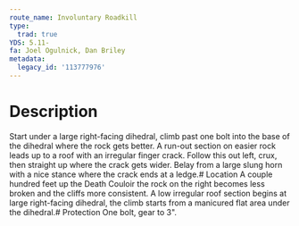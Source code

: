 ```yaml
---
route_name: Involuntary Roadkill
type:
  trad: true
YDS: 5.11-
fa: Joel Ogulnick, Dan Briley
metadata:
  legacy_id: '113777976'
---
```

# Description
Start under a large right-facing dihedral, climb past one bolt into the base of the dihedral where the rock gets better. A run-out section on easier rock leads up to a roof with an irregular finger crack. Follow this out left, crux, then straight up where the crack gets wider. Belay from a large slung horn with a nice stance where the crack ends at a ledge.# Location
A couple hundred feet up the Death Couloir the rock on the right becomes less broken and the cliffs more consistent. A low irregular roof section begins at large right-facing dihedral, the climb starts from a manicured flat area under the dihedral.# Protection
One bolt, gear to 3".